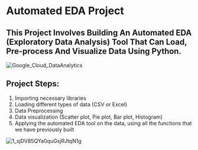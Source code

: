 # Automated EDA Project

## This Project Involves Building An Automated EDA (Exploratory Data Analysis) Tool That Can Load, Pre-process And Visualize Data Using Python.


![Google_Cloud_DataAnalytics](https://github.com/SaraGalall/Automated_EDA/assets/83806823/e8b71307-778f-4c4d-8c58-8dee0fd273b8)

## Project Steps:

1) Importing necessary libraries
2) Loading different types of data (CSV or Excel)
3) Data Preprocessing
4) Data visualization (Scatter plot, Pie plot, Bar plot, Histogram)
5) Applying the automated EDA tool on the data, using all the functions that we have previously built


![1_sjDV85QYa0quGsjRJtqN1g](https://github.com/SaraGalall/Automated_EDA/assets/83806823/fe6a4dd3-e9f2-450c-b6dc-a4203735b97c)
